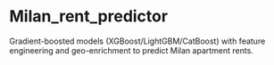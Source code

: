 # Milan_rent_predictor
Gradient-boosted models (XGBoost/LightGBM/CatBoost) with feature engineering and geo-enrichment to predict Milan apartment rents.
